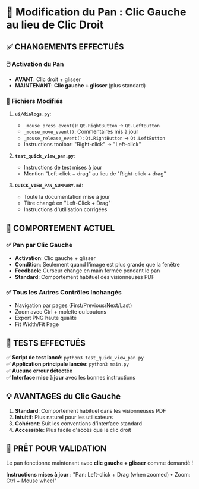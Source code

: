 # 🔄 Modification du Pan : Clic Gauche au lieu de Clic Droit

## ✅ **CHANGEMENTS EFFECTUÉS**

### 🖱️ **Activation du Pan**
- **AVANT**: Clic droit + glisser
- **MAINTENANT**: **Clic gauche + glisser** (plus standard)

### 📝 **Fichiers Modifiés**

1. **`ui/dialogs.py`**:
   - `_mouse_press_event()`: `Qt.RightButton` → `Qt.LeftButton`
   - `_mouse_move_event()`: Commentaires mis à jour
   - `_mouse_release_event()`: `Qt.RightButton` → `Qt.LeftButton`
   - Instructions toolbar: "Right-click" → "Left-click"

2. **`test_quick_view_pan.py`**:
   - Instructions de test mises à jour
   - Mention "Left-click + drag" au lieu de "Right-click + drag"

3. **`QUICK_VIEW_PAN_SUMMARY.md`**:
   - Toute la documentation mise à jour
   - Titre changé en "Left-Click + Drag"
   - Instructions d'utilisation corrigées

## 🎯 **COMPORTEMENT ACTUEL**

### ✅ **Pan par Clic Gauche**
- **Activation**: Clic gauche + glisser
- **Condition**: Seulement quand l'image est plus grande que la fenêtre
- **Feedback**: Curseur change en main fermée pendant le pan
- **Standard**: Comportement habituel des visionneuses PDF

### ✅ **Tous les Autres Contrôles Inchangés**
- Navigation par pages (First/Previous/Next/Last)
- Zoom avec Ctrl + molette ou boutons
- Export PNG haute qualité
- Fit Width/Fit Page

## 🧪 **TESTS EFFECTUÉS**

✅ **Script de test lancé**: `python3 test_quick_view_pan.py`  
✅ **Application principale lancée**: `python3 main.py`  
✅ **Aucune erreur détectée**  
✅ **Interface mise à jour** avec les bonnes instructions

## 💡 **AVANTAGES du Clic Gauche**

1. **Standard**: Comportement habituel dans les visionneuses PDF
2. **Intuitif**: Plus naturel pour les utilisateurs
3. **Cohérent**: Suit les conventions d'interface standard
4. **Accessible**: Plus facile d'accès que le clic droit

## 🎉 **PRÊT POUR VALIDATION**

Le pan fonctionne maintenant avec **clic gauche + glisser** comme demandé !

**Instructions mises à jour** : "Pan: Left-click + Drag (when zoomed) • Zoom: Ctrl + Mouse wheel"
